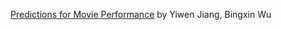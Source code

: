 [Predictions for Movie Performance](https://github.com/Eve208/Predictions-for-Movie-Performance.md.git) by Yiwen Jiang, Bingxin Wu
